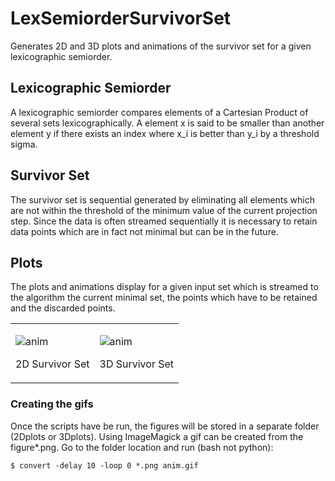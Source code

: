 # LexSemiorderSurvivorSet
Generates 2D and 3D plots and animations of the survivor set for a given lexicographic semiorder.

## Lexicographic Semiorder

A lexicographic semiorder compares elements of a Cartesian Product of several sets lexicographically. A element x is said to be smaller than
another element y if there exists an index where x_i is better than y_i by a threshold sigma.

## Survivor Set
The survivor set is sequential generated by eliminating all elements which are not within the threshold of the minimum value of the current projection step. 
Since the data is often streamed sequentially it is necessary to retain data points which are in fact not minimal but can be in the future.

## Plots

The plots and animations display for a given input set which is streamed to the algorithm the current minimal set,
the points which have to be retained and the discarded points.


<table>
<tr>
<td>

![ anim](https://user-images.githubusercontent.com/44157083/55796422-48a24b00-5aca-11e9-81e2-5db846f78eb7.gif)

2D Survivor Set

<td>

![anim](https://user-images.githubusercontent.com/44157083/55797288-5789fd00-5acc-11e9-97ce-4abbcb898079.gif)

3D Survivor Set

</tr>
</table>

### Creating the gifs

Once the scripts have be run, the figures will be stored in a separate folder (2Dplots or 3Dplots). Using ImageMagick a gif can be created
from the figure*.png.
Go to the folder location and run (bash not python):
```
$ convert -delay 10 -loop 0 *.png anim.gif
```

